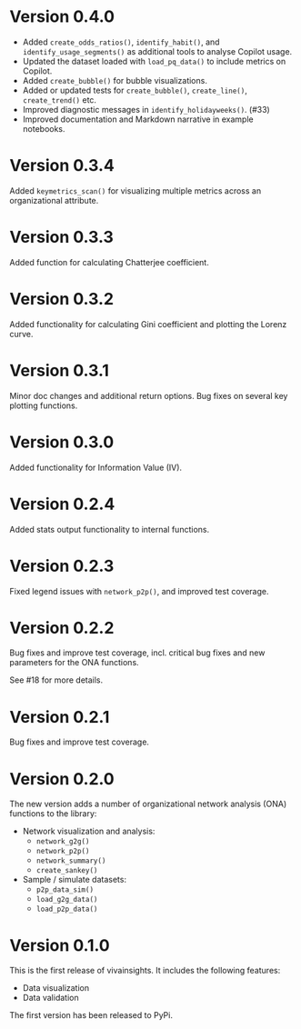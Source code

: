 # Version 0.4.0

- Added `create_odds_ratios()`, `identify_habit()`, and `identify_usage_segments()` as additional tools to analyse Copilot usage.
- Updated the dataset loaded with `load_pq_data()` to include metrics on Copilot.
- Added `create_bubble()` for bubble visualizations.
- Added or updated tests for `create_bubble()`, `create_line()`, `create_trend()` etc. 
- Improved diagnostic messages in `identify_holidayweeks()`. (#33)
- Improved documentation and Markdown narrative in example notebooks.

# Version 0.3.4

Added `keymetrics_scan()` for visualizing multiple metrics across an organizational attribute.

# Version 0.3.3

Added function for calculating Chatterjee coefficient.

# Version 0.3.2

Added functionality for calculating Gini coefficient and plotting the Lorenz curve.

# Version 0.3.1

Minor doc changes and additional return options. 
Bug fixes on several key plotting functions.

# Version 0.3.0

Added functionality for Information Value (IV).

# Version 0.2.4

Added stats output functionality to internal functions.

# Version 0.2.3

Fixed legend issues with `network_p2p()`, and improved test coverage. 

# Version 0.2.2

Bug fixes and improve test coverage, incl. critical bug fixes and new parameters for the ONA functions. 

See #18 for more details.

# Version 0.2.1

Bug fixes and improve test coverage.

# Version 0.2.0

The new version adds a number of organizational network analysis (ONA) functions to the library: 

- Network visualization and analysis:
    - `network_g2g()`
    - `network_p2p()`
    - `network_summary()`
    - `create_sankey()`
- Sample / simulate datasets: 
    - `p2p_data_sim()`
    - `load_g2g_data()`
    - `load_p2p_data()`

# Version 0.1.0

This is the first release of vivainsights. It includes the following features:

- Data visualization
- Data validation

The first version has been released to PyPi.